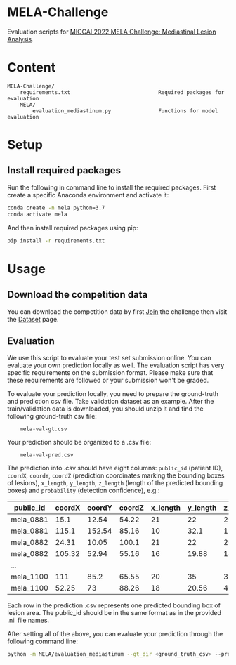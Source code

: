 # MELA-Challenge

Evaluation scripts for [MICCAI 2022 MELA Challenge: Mediastinal Lesion Analysis](https://mela.grand-challenge.org/).


# Content

```
MELA-Challenge/
    requirements.txt                            Required packages for evaluation
    MELA/
        evaluation_mediastinum.py               Functions for model evaluation
```

# Setup

## Install required packages

Run the following in command line to install the required packages. First create a specific Anaconda environment and activate it:
```bash
conda create -n mela python=3.7
conda activate mela
```
And then install required packages using pip:
```bash
pip install -r requirements.txt
```


# Usage

## Download the competition data

You can download the competition data by first [Join](https://mela.grand-challenge.org/participants/registration/create/) the challenge then visit the [Dataset](https://mela.grand-challenge.org/dataset/) page.

## Evaluation

We use this script to evaluate your test set submission online. You can evaluate your own prediction locally as well. The evaluation script has very specific requirements on the submission format. Please make sure that these requirements are followed or your submission won't be graded.

To evaluate your prediction locally, you need to prepare the ground-truth and prediction csv file. Take validation dataset as an example. After the train/validation data is downloaded, you should unzip it and find the following ground-truth csv file:
```
    mela-val-gt.csv
```

Your prediction should be organized to a .csv file:
```
    mela-val-pred.csv
```


The prediction info .csv should have eight columns: ```public_id``` (patient ID), ```coordX```, ```coordY```, ```coordZ``` (prediction coordinates marking the bounding boxes of lesions), ```x_length```, ```y_length```, ```z_length``` (length of the predicted bounding boxes) and ```probability``` (detection confidence), e.g.:

|public_id|coordX|coordY|coordZ|x_length|y_length|z_length|probability|
|-|-|-|-|-|-|-|-|
|mela_0881|15.1|12.54|54.22|21|22|20.2|0.75|
|mela_0881|115.1|152.54|85.16|10|32.1|15.3|0.26|
|mela_0882|24.31|10.05|100.1|21|22|20.2|0.66|
|mela_0882|105.32|52.94|55.16|16|19.88|14|0.35|
|...||||||||
|mela_1100|111|85.2|65.55|20|35|37.25|0.55|
|mela_1100|52.25|73|88.26|18|20.56|40.25|0.27|

Each row in the prediction .csv represents one predicted bounding box of lesion area. The public_id should be in the same format as in the provided .nii file names.

After setting all of the above, you can evaluate your prediction through the following command line:
```bash
python -m MELA/evaluation_mediastinum --gt_dir <ground_truth_csv> --pred_dir <prediction_csv>
```
